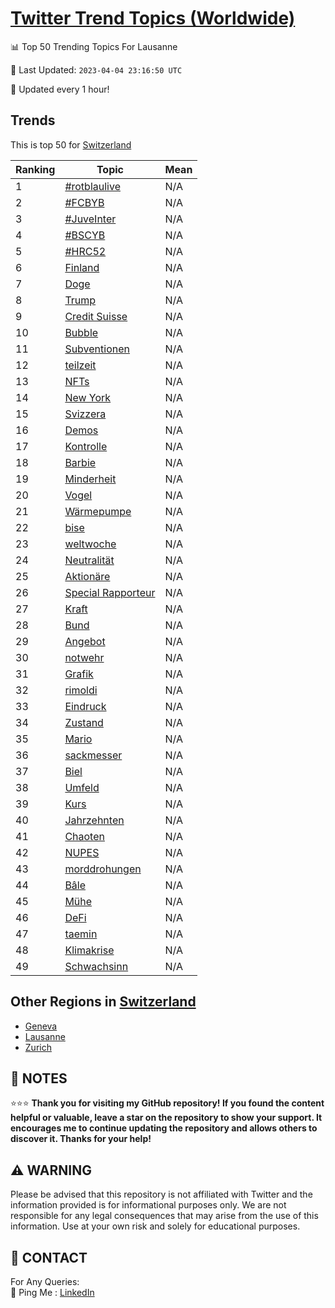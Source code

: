 [Twitter Trend Topics (Worldwide)](https://github.com/ErcinDedeoglu/Twitter-Trend-Topics)
==========


📊 Top 50 Trending Topics For Lausanne

📆 Last Updated: `2023-04-04 23:16:50 UTC`

🔧 Updated every 1 hour!


## Trends

This is top 50 for [Switzerland](</Switzerland>)

| Ranking | Topic | Mean |
| ------- | ------------ | ------------ |
| 1 | [#rotblaulive](http://twitter.com/search?q=%23rotblaulive) | N/A |
| 2 | [#FCBYB](http://twitter.com/search?q=%23FCBYB) | N/A |
| 3 | [#JuveInter](http://twitter.com/search?q=%23JuveInter) | N/A |
| 4 | [#BSCYB](http://twitter.com/search?q=%23BSCYB) | N/A |
| 5 | [#HRC52](http://twitter.com/search?q=%23HRC52) | N/A |
| 6 | [Finland](http://twitter.com/search?q=Finland) | N/A |
| 7 | [Doge](http://twitter.com/search?q=Doge) | N/A |
| 8 | [Trump](http://twitter.com/search?q=Trump) | N/A |
| 9 | [Credit Suisse](http://twitter.com/search?q=Credit+Suisse) | N/A |
| 10 | [Bubble](http://twitter.com/search?q=Bubble) | N/A |
| 11 | [Subventionen](http://twitter.com/search?q=Subventionen) | N/A |
| 12 | [teilzeit](http://twitter.com/search?q=teilzeit) | N/A |
| 13 | [NFTs](http://twitter.com/search?q=NFTs) | N/A |
| 14 | [New York](http://twitter.com/search?q=New+York) | N/A |
| 15 | [Svizzera](http://twitter.com/search?q=Svizzera) | N/A |
| 16 | [Demos](http://twitter.com/search?q=Demos) | N/A |
| 17 | [Kontrolle](http://twitter.com/search?q=Kontrolle) | N/A |
| 18 | [Barbie](http://twitter.com/search?q=Barbie) | N/A |
| 19 | [Minderheit](http://twitter.com/search?q=Minderheit) | N/A |
| 20 | [Vogel](http://twitter.com/search?q=Vogel) | N/A |
| 21 | [Wärmepumpe](http://twitter.com/search?q=W%c3%a4rmepumpe) | N/A |
| 22 | [bise](http://twitter.com/search?q=bise) | N/A |
| 23 | [weltwoche](http://twitter.com/search?q=weltwoche) | N/A |
| 24 | [Neutralität](http://twitter.com/search?q=Neutralit%c3%a4t) | N/A |
| 25 | [Aktionäre](http://twitter.com/search?q=Aktion%c3%a4re) | N/A |
| 26 | [Special Rapporteur](http://twitter.com/search?q=Special+Rapporteur) | N/A |
| 27 | [Kraft](http://twitter.com/search?q=Kraft) | N/A |
| 28 | [Bund](http://twitter.com/search?q=Bund) | N/A |
| 29 | [Angebot](http://twitter.com/search?q=Angebot) | N/A |
| 30 | [notwehr](http://twitter.com/search?q=notwehr) | N/A |
| 31 | [Grafik](http://twitter.com/search?q=Grafik) | N/A |
| 32 | [rimoldi](http://twitter.com/search?q=rimoldi) | N/A |
| 33 | [Eindruck](http://twitter.com/search?q=Eindruck) | N/A |
| 34 | [Zustand](http://twitter.com/search?q=Zustand) | N/A |
| 35 | [Mario](http://twitter.com/search?q=Mario) | N/A |
| 36 | [sackmesser](http://twitter.com/search?q=sackmesser) | N/A |
| 37 | [Biel](http://twitter.com/search?q=Biel) | N/A |
| 38 | [Umfeld](http://twitter.com/search?q=Umfeld) | N/A |
| 39 | [Kurs](http://twitter.com/search?q=Kurs) | N/A |
| 40 | [Jahrzehnten](http://twitter.com/search?q=Jahrzehnten) | N/A |
| 41 | [Chaoten](http://twitter.com/search?q=Chaoten) | N/A |
| 42 | [NUPES](http://twitter.com/search?q=NUPES) | N/A |
| 43 | [morddrohungen](http://twitter.com/search?q=morddrohungen) | N/A |
| 44 | [Bâle](http://twitter.com/search?q=B%c3%a2le) | N/A |
| 45 | [Mühe](http://twitter.com/search?q=M%c3%bche) | N/A |
| 46 | [DeFi](http://twitter.com/search?q=DeFi) | N/A |
| 47 | [taemin](http://twitter.com/search?q=taemin) | N/A |
| 48 | [Klimakrise](http://twitter.com/search?q=Klimakrise) | N/A |
| 49 | [Schwachsinn](http://twitter.com/search?q=Schwachsinn) | N/A |



## Other Regions in [Switzerland](</Switzerland>)

* [Geneva](</Switzerland/Geneva.md>)
* [Lausanne](</Switzerland/Lausanne.md>)
* [Zurich](</Switzerland/Zurich.md>)



## 📝 NOTES

⭐⭐⭐ **Thank you for visiting my GitHub repository! If you found the content helpful or valuable, leave a star on the repository to show your support. It encourages me to continue updating the repository and allows others to discover it. Thanks for your help!**


## ⚠️ WARNING

Please be advised that this repository is not affiliated with Twitter and the information provided is for informational purposes only. We are not responsible for any legal consequences that may arise from the use of this information. Use at your own risk and solely for educational purposes.


## 📨 CONTACT

 For Any Queries:  
            🏓 Ping Me : [LinkedIn](https://www.linkedin.com/in/ercindedeoglu/)
